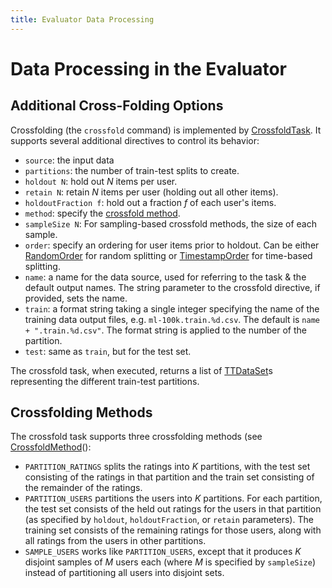 ```yaml
---
title: Evaluator Data Processing
---
```


# Data Processing in the Evaluator

## Additional Cross-Folding Options

Crossfolding (the `crossfold` command) is implemented by [CrossfoldTask][].  It supports several additional directives to control its behavior:

[CrossfoldTask]: http://lenskit.org/apidocs/org/grouplens/lenskit/eval/data/crossfold/CrossfoldTask.html

[RandomOrder]: http://lenskit.org/apidocs/org/grouplens/lenskit/eval/data/crossfold/RandomOrder.html
[TimestampOrder]: http://lenskit.org/apidocs/org/grouplens/lenskit/eval/data/crossfold/TimestampOrder.html
[CrossfoldMethod]: http://lenskit.org/apidocs/org/grouplens/lenskit/eval/data/crossfold/TimestampOrder.html

- `source`: the input data
- `partitions`: the number of train-test splits to create.
- `holdout N`: hold out *N* items per user.
- `retain N`: retain *N* items per user (holding out all other items).
- `holdoutFraction f`: hold out a fraction *f* of each user's items.
- `method`: specify the  [crossfold method][CrossfoldMethod].
- `sampleSize N`: For sampling-based crossfold methods, the size of each sample.
- `order`: specify an ordering for user items prior to holdout. Can be either [RandomOrder][] for random splitting or [TimestampOrder][] for time-based splitting.
- `name`: a name for the data source, used for referring to the task & the default output names. The string parameter to the crossfold directive, if provided, sets the name.
- `train`: a format string taking a single integer specifying the name of the training data output files, e.g. `ml-100k.train.%d.csv`. The default is `name + ".train.%d.csv"`. The format string is applied to the number of the partition.
- `test`: same as `train`, but for the test set.

[TTDataSet]: http://lenskit.org/apidocs/org/grouplens/lenskit/eval/data/traintest/TTDataSet.html

The crossfold task, when executed, returns a list of [TTDataSet][]s representing the different train-test partitions.

## Crossfolding Methods

The crossfold task supports three crossfolding methods (see [CrossfoldMethod][]():

- `PARTITION_RATINGS` splits the ratings into *K* partitions, with the test set
  consisting of the ratings in that partition and the train set consisting of
  the remainder of the ratings.
- `PARTITION_USERS` partitions the users into *K* partitions.  For each
  partition, the test set consists of the held out ratings for the users in
  that partition (as specified by `holdout`, `holdoutFraction`, or `retain`
  parameters).  The training set consists of the remaining ratings for those
  users, along with all ratings from the users in other partitions.
- `SAMPLE_USERS` works like `PARTITION_USERS`, except that it produces *K*
  disjoint samples of *M* users each (where *M* is specified by `sampleSize`)
  instead of partitioning all users into disjoint sets.
